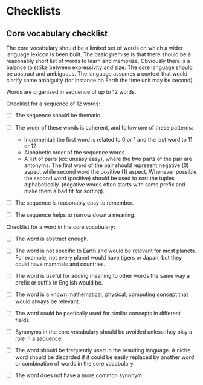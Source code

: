 # Checklists

## Core vocabulary checklist

The core vocabulary should be a limited set of words on which a wider language lexicon is been built. The basic premise is that there should be a reasonably short list of words to learn and memorize. Obviously there is a balance to strike between expressivity and size. The core language should be abstract and ambiguous. The language assumes a context that would clarify some ambiguity (for instance on Earth the time unit may be second).

Words are organized in sequence of up to 12 words.

Checklist for a sequence of 12 words:

- [ ] The sequence should be thematic.
- [ ] The order of these words is coherent, and follow one of these patterns: 
    - Incremental: the first word is related to 0 or 1 and the last word to 11 or 12.
    - Alphabetic order of the sequence words.
    - A list of pairs (ex: uneasy easy), where the two parts of the pair are antonyms. The first word of the pair should represent negative (0) aspect while second word the positive (1) aspect. Whenever possible the second word (positive) should be used to sort the tuples alphabetically. (negative words often starts with same prefix and make them a bad fit for sorting).
- [ ] The sequence is reasonably easy to remember.
- [ ] The sequence helps to narrow down a meaning.


Checklist for a word in the core vocabulary:
- [ ] The word is abstract enough.
- [ ] The word is not specific to Earth and would be relevant for most planets. For example, not every planet would have tigers or Japan, but they could have mammals and countries.
- [ ] The word is useful for adding meaning to other words the same way a prefix or suffix in English would be.
- [ ] The word is a known mathematical, physical, computing concept that would always be relevant.
- [ ] The word could be poetically used for similar concepts in different fields.
- [ ] Synonyms in the core vocabulary should be avoided unless they play a role in a sequence.
- [ ] The word should be frequently used in the resulting language. A niche word should be discarded if it could be easily replaced by another word or combination of words in the core vocabulary.
- [ ] The word does not have a more common synonym.




